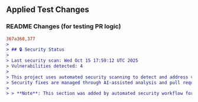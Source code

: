 ## Applied Test Changes

### README Changes (for testing PR logic)
```diff
367a368,377
> 
> ## 🔒 Security Status
> 
> Last security scan: Wed Oct 15 17:59:12 UTC 2025
> Vulnerabilities detected: 4
> 
> This project uses automated security scanning to detect and address vulnerabilities.
> Security fixes are managed through AI-assisted analysis and pull requests.
> 
> > **Note**: This section was added by automated security workflow for testing PR logic.
```
